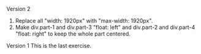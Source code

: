 Version 2
1. Replace all "width: 1920px" with "max-width: 1920px".
2. Make div.part-1 and div.part-3 "float: left" and div.part-2 and div.part-4 "float: right" to keep the whole part centered.

Version 1
This is the last exercise.
